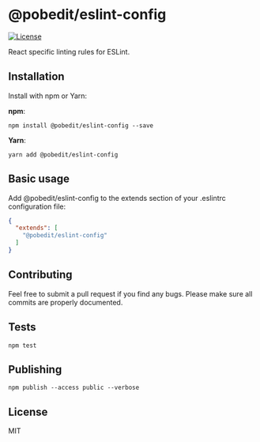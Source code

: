 # @pobedit/eslint-config

[![License](https://img.shields.io/badge/license-MIT-brightgreen.svg)](LICENSE.txt)

React specific linting rules for ESLint.

## Installation

Install with npm or Yarn:

**npm**:

```
npm install @pobedit/eslint-config --save
```

**Yarn**:

```
yarn add @pobedit/eslint-config
```

## Basic usage

Add @pobedit/eslint-config to the extends section of your .eslintrc configuration file:

```json
{
  "extends": [
    "@pobedit/eslint-config"
  ]
}
```


## Contributing
   
Feel free to submit a pull request if you find any bugs. 
Please make sure all commits are properly documented.

## Tests

```
npm test
```

## Publishing

```
npm publish --access public --verbose
```

## License

MIT
